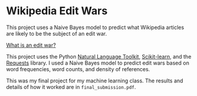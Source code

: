 # Wikipedia Edit Wars
This project uses a Naive Bayes model to predict what Wikipedia articles are likely to be the subject of an edit war.

[What is an edit war?](https://en.wikipedia.org/wiki/Wikipedia:Edit_warring)

This project uses the Python [Natural Language Toolkit](http://nltk.org), [Scikit-learn](http://scikit-learn.org), and the [Requests](http://docs.python-requests.org) library.
I used a Naive Bayes model to predict edit wars based on word frequencies, word counts, and density of references.

This was my final project for my machine learning class. The results and details of how it worked are in `final_submission.pdf`.
